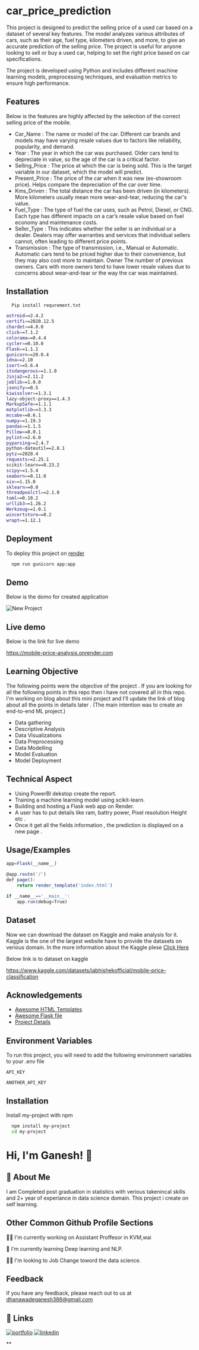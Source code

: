 # car_price_prediction


This project is designed to predict the selling price of a used car based on a dataset of several key features. The model analyzes various attributes of cars, such as their age, fuel type, kilometers driven, and more, to give an accurate prediction of the selling price. The project is useful for anyone looking to sell or buy a used car, helping to set the right price based on car specifications.

The project is developed using Python and includes different machine learning models, preprocessing techniques, and evaluation metrics to ensure high performance.


## Features
Below is the features are highly affected by the selection of the correct  selling price of the mobile.

- Car_Name : 	The name or model of the car. Different car brands and models may have varying resale values due to factors like reliability, popularity, and demand.
- Year :	The year in which the car was purchased. Older cars tend to depreciate in value, so the age of the car is a critical factor.
- Selling_Price :	The price at which the car is being sold. This is the target variable in our dataset, which the model will predict.
- Present_Price :	The price of the car when it was new (ex-showroom price). Helps compare the depreciation of the car over time.
- Kms_Driven :	The total distance the car has been driven (in kilometers). More kilometers usually mean more wear-and-tear, reducing the car's value.
- Fuel_Type :	The type of fuel the car uses, such as Petrol, Diesel, or CNG. Each type has different impacts on a car’s resale value based on fuel economy and maintenance costs.
- Seller_Type :	This indicates whether the seller is an individual or a dealer. Dealers may offer warranties and services that individual sellers cannot, often leading to different price points.
- Transmission :	The type of transmission, i.e., Manual or Automatic. Automatic cars tend to be priced higher due to their convenience, but they may also cost more to maintain.
Owner	The number of previous owners. Cars with more owners tend to have lower resale values due to concerns about wear-and-tear or the way the car was maintained.


## Installation
```bash
  Pip install requrement.txt
```
```bash
astroid==2.4.2
certifi==2020.12.5
chardet==4.0.0
click==7.1.2
colorama==0.4.4
cycler==0.10.0
Flask==1.1.2
gunicorn==20.0.4
idna==2.10
isort==5.6.4
itsdangerous==1.1.0
Jinja2==2.11.2
joblib==1.0.0
jsonify==0.5
kiwisolver==1.3.1
lazy-object-proxy==1.4.3
MarkupSafe==1.1.1
matplotlib==3.3.3
mccabe==0.6.1
numpy==1.19.3
pandas==1.1.5
Pillow==8.0.1
pylint==2.6.0
pyparsing==2.4.7
python-dateutil==2.8.1
pytz==2020.4
requests==2.25.1
scikit-learn==0.23.2
scipy==1.5.4
seaborn==0.11.0
six==1.15.0
sklearn==0.0
threadpoolctl==2.1.0
toml==0.10.2
urllib3==1.26.2
Werkzeug==1.0.1
wincertstore==0.2
wrapt==1.12.1
```
## Deployment

To deploy this project on [render](https://dashboard.render.com/)

```bash
  npm run gunicorn app:app
```


## Demo

Below is the domo for created application

![New Project](car_demo.gif)


## Live demo
Below is the link for live demo

https://mobile-price-analysis.onrender.com
## Learning Objective
The following points were the objective of the project . If you are looking for all the following points in this repo then i have not covered all in this repo. I'm working on blog about this mini project and I'll update the link of blog about all the points in details later . (The main intention was to create an end-to-end ML project.)

- Data gathering
- Descriptive Analysis
- Data Visualizations
- Data Preprocessing
- Data Modelling
- Model Evaluation
- Model Deployment
## Technical Aspect
- Using PowerBI dekstop create the report.
- Training a machine learning model using scikit-learn.
- Building and hosting a Flask web app on Render.
- A user has to put details like ram, battry power, Pixel resolution Height etc .
- Once it get all the fields information , the prediction is displayed on a new page .
## Usage/Examples

```javascript
app=Flask(__name__)

@app.route('/')
def page():
    return render_template('index.html')

if __name__=='__main__':
    app.run(debug=True)
```


## Dataset
Now we can download the dataset on Kaggle and make analysis for it. Kaggle is the one of the largest website have to provide the datasets on verious domain.
In the more information about the Kaggle plese [Click Here](https://www.kaggle.com/)

Below link is to dataset on kaggle

https://www.kaggle.com/datasets/iabhishekofficial/mobile-price-classification
## Acknowledgements

 - [Awesome HTML Templates](https://github.com/Ganeshdhanawade/Mobile-price-analysis/commit/79213690628738dcd2f12d9bccf38dae35de1725)
 - [Awesome Flask file](https://github.com/matiassingers/awesome-readme)
 - [Project Details](https://github.com/Ganeshdhanawade/Mobile-price-analysis/blob/main/Mobile%20Price%20Classification_detailed.docx)


## Environment Variables

To run this project, you will need to add the following environment variables to your .env file

`API_KEY`

`ANOTHER_API_KEY`


## Installation

Install my-project with npm

```bash
  npm install my-project
  cd my-project
```
    

# Hi, I'm Ganesh! 👋


## 🚀 About Me
I am Completed post graduation in statistics with verious takenincal skills and 2+ year of experiance in data science domain. This project i create on self learning.


## Other Common Github Profile Sections
👩‍💻 I'm currently working on Assistant Proffesor in KVM,wai

🧠 I'm currently learning Deep learning and NLP.

👯‍♀️ I'm looking to Job Change toword the data science.


## Feedback

If you have any feedback, please reach out to us at dhanawadeganesh386@gmail.com


## 🔗 Links
[![portfolio](https://img.shields.io/badge/my_portfolio-000?style=for-the-badge&logo=ko-fi&logoColor=white)](https://github.com/Ganeshdhanawade/Data-Science-Portfolio)
[![linkedin](https://img.shields.io/badge/linkedin-0A66C2?style=for-the-badge&logo=linkedin&logoColor=white)](https://www.linkedin.com/in/ganesh-dhanawade-47653b201/)




**
